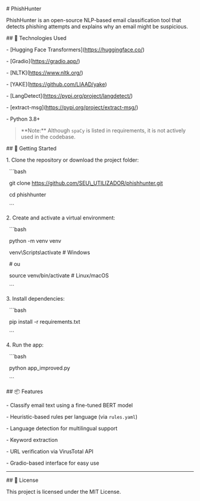 \# PhishHunter 



PhishHunter is an open-source NLP-based email classification tool that detects phishing attempts and explains why an email might be suspicious.



\## 🔧 Technologies Used



\- \[Hugging Face Transformers](https://huggingface.co/)

\- \[Gradio](https://gradio.app/)

\- \[NLTK](https://www.nltk.org/)

\- \[YAKE](https://github.com/LIAAD/yake)

\- \[LangDetect](https://pypi.org/project/langdetect/)

\- \[extract-msg](https://pypi.org/project/extract-msg/)

\- Python 3.8+



> \*\*Note:\*\* Although `spaCy` is listed in requirements, it is not actively used in the codebase.



\## 🚀 Getting Started



1\. Clone the repository or download the project folder:



&nbsp;  ```bash

&nbsp;  git clone https://github.com/SEU\_UTILIZADOR/phishhunter.git

&nbsp;  cd phishhunter

&nbsp;  ```



2\. Create and activate a virtual environment:



&nbsp;  ```bash

&nbsp;  python -m venv venv

&nbsp;  venv\\Scripts\\activate    # Windows

&nbsp;  # ou

&nbsp;  source venv/bin/activate  # Linux/macOS

&nbsp;  ```



3\. Install dependencies:



&nbsp;  ```bash

&nbsp;  pip install -r requirements.txt

&nbsp;  ```



4\. Run the app:



&nbsp;  ```bash

&nbsp;  python app\_improved.py

&nbsp;  ```



\## 📦 Features



\- Classify email text using a fine-tuned BERT model

\- Heuristic-based rules per language (via `rules.yaml`)

\- Language detection for multilingual support

\- Keyword extraction

\- URL verification via VirusTotal API

\- Gradio-based interface for easy use



---



\## 📜 License



This project is licensed under the MIT License.

